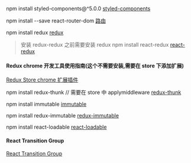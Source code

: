 npm install styled-components@^5.0.0
[styled-components](https://github.com/styled-components/styled-components)

npm install --save react-router-dom
[路由](https://github.com/ReactTraining/react-router)

npm install redux
[redux](https://github.com/reduxjs/redux)

> 安装 redux-redux 之前需要安装 redux
> npm install react-redux
> [react-redux](https://github.com/reduxjs/react-redux)

#### Redux chrome 开发工具使用指南(这个不需要安装,需要在 store 下添加扩展)

[Redux Store chrome 扩展插件](https://github.com/zalmoxisus/redux-devtools-extension)

npm install redux-thunk // 需要在 store 中 applymiddleware
[redux-thunk](https://github.com/reduxjs/redux-thunk)

npm install immutable
[immutable](https://github.com/immutable-js/immutable-js)

npm install redux-immutable
[redux-immutable](https://github.com/gajus/redux-immutable)

npm install react-loadable
[react-loadable](https://github.com/jamiebuilds/react-loadable)

#### React Transition Group

[React Transition Group](https://reactcommunity.org/react-transition-group/)
